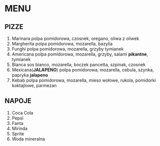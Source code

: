 # MENU
## PIZZE

1. Marinara polpa pomidorowa, czosnek, oregano, oliwa z oliwek
2. Margherita polpa pomidorowa, mozarella, bazylia
3. Funghi polpa pomidorowa, mozarella, grzyby tymianek
4. Americana polpa pomidorowa, mozarella, grzyby, salami **pikantne**, tymianek
5. Bianca sos bianco, mozarella, boczek pancetta, szpinak, czosnek
6. Mexicana(**JALAPENO**) polpa pomidorowa, mozarella, cebula, szynka, papryka **jalapeno**
7. Kebab polpa pomidorowa, mozarella, mieso wołowe, rukola, pomidorki koktajlowe, parmezan

## NAPOJE

1. Coca Cola
2. Pepsi
3. Fanta
4. Mirinda
5. Sprite
6. Woda mineralna
